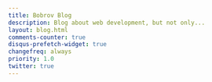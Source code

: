 ```yaml
---
title: Bobrov Blog
description: Blog about web development, but not only...
layout: blog.html
comments-counter: true
disqus-prefetch-widget: true
changefreq: always
priority: 1.0
twitter: true
---
```

